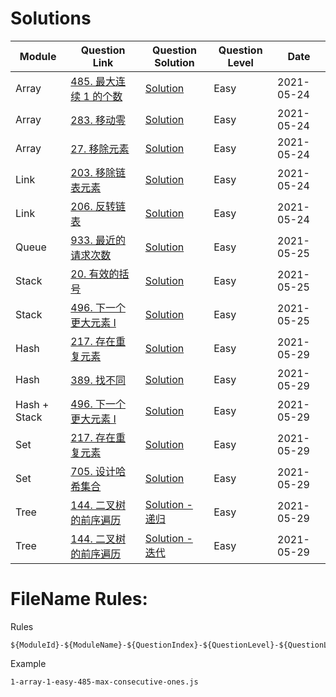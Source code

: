 # Solutions

| Module       | Question Link                                                                             | Question Solution                                                            | Question Level | Date       |
| ------------ | ----------------------------------------------------------------------------------------- | ---------------------------------------------------------------------------- | -------------- | ---------- |
| Array        | [485. 最大连续 1 的个数](https://leetcode-cn.com/problems/max-consecutive-ones/)          | [Solution](./solution/1-array-1-easy-485-max-consecutive-ones.js)            | Easy           | 2021-05-24 |
| Array        | [283. 移动零](https://leetcode-cn.com/problems/move-zeroes/)                              | [Solution](./solution/1-array-2-easy-283-move-zeroes.js)                     | Easy           | 2021-05-24 |
| Array        | [27. 移除元素](https://leetcode-cn.com/problems/remove-element/)                          | [Solution](./solution/1-array-3-easy-27-remove-element.js)                   | Easy           | 2021-05-24 |
| Link         | [203. 移除链表元素](https://leetcode-cn.com/problems/remove-linked-list-elements/)        | [Solution](./solution/2-link-1-easy-203-remove-linked-list-elements.js)      | Easy           | 2021-05-24 |
| Link         | [206. 反转链表](https://leetcode-cn.com/problems/reverse-linked-list/)                    | [Solution](./solution/2-link-2-easy-206-reverse-linked-list.js)              | Easy           | 2021-05-24 |
| Queue        | [933. 最近的请求次数](https://leetcode-cn.com/problems/number-of-recent-calls/)           | [Solution](./solution/3-queue-1-933-easy-number-of-recent-calls.js)          | Easy           | 2021-05-25 |
| Stack        | [20. 有效的括号](https://leetcode-cn.com/problems/valid-parentheses/)                     | [Solution](./solution/4-stack-1-20-easy-valid-parentheses.js)                | Easy           | 2021-05-25 |
| Stack        | [496. 下一个更大元素 I](https://leetcode-cn.com/problems/next-greater-element-i/)         | [Solution](./solution/4-stack-2-496-easy-next-greater-element-i.js)          | Easy           | 2021-05-25 |
| Hash         | [217. 存在重复元素](https://leetcode-cn.com/problems/contains-duplicate/)                 | [Solution](./solution/5-hash-1-217-contains-duplicate.js)                    | Easy           | 2021-05-29 |
| Hash         | [389. 找不同](https://leetcode-cn.com/problems/find-the-difference/)                      | [Solution](./solution/5-hash-2-389-find-the-difference.js)                   | Easy           | 2021-05-29 |
| Hash + Stack | [496. 下一个更大元素 I](https://leetcode-cn.com/problems/next-greater-element-i/)         | [Solution](./solution/5-hash-3-496-easy-next-greater-element-i.js)           | Easy           | 2021-05-29 |
| Set          | [217. 存在重复元素](https://leetcode-cn.com/problems/contains-duplicate/)                 | [Solution](./solution/6-set-1-217-contains-duplicate.js)                     | Easy           | 2021-05-29 |
| Set          | [705. 设计哈希集合](https://leetcode-cn.com/problems/design-hashset/)                     | [Solution](./solution/6-set-2-705-design-hashset.js)                         | Easy           | 2021-05-29 |
| Tree         | [144. 二叉树的前序遍历](https://leetcode-cn.com/problems/binary-tree-preorder-traversal/) | [Solution - 递归](./solution/7-tree-1-144-binary-tree-preorder-traversal.js) | Easy           | 2021-05-29 |
| Tree         | [144. 二叉树的前序遍历](https://leetcode-cn.com/problems/binary-tree-preorder-traversal/) | [Solution - 迭代](./solution/7-tree-2-144-binary-tree-preorder-traversal.js) | Easy           | 2021-05-29 |

# FileName Rules:

Rules

```
${ModuleId}-${ModuleName}-${QuestionIndex}-${QuestionLevel}-${QuestionLeetCodeId}-${QuestionLeetCodeName}
```

Example

```
1-array-1-easy-485-max-consecutive-ones.js
```

